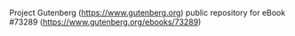 Project Gutenberg (https://www.gutenberg.org) public repository for
eBook #73289 (https://www.gutenberg.org/ebooks/73289)
